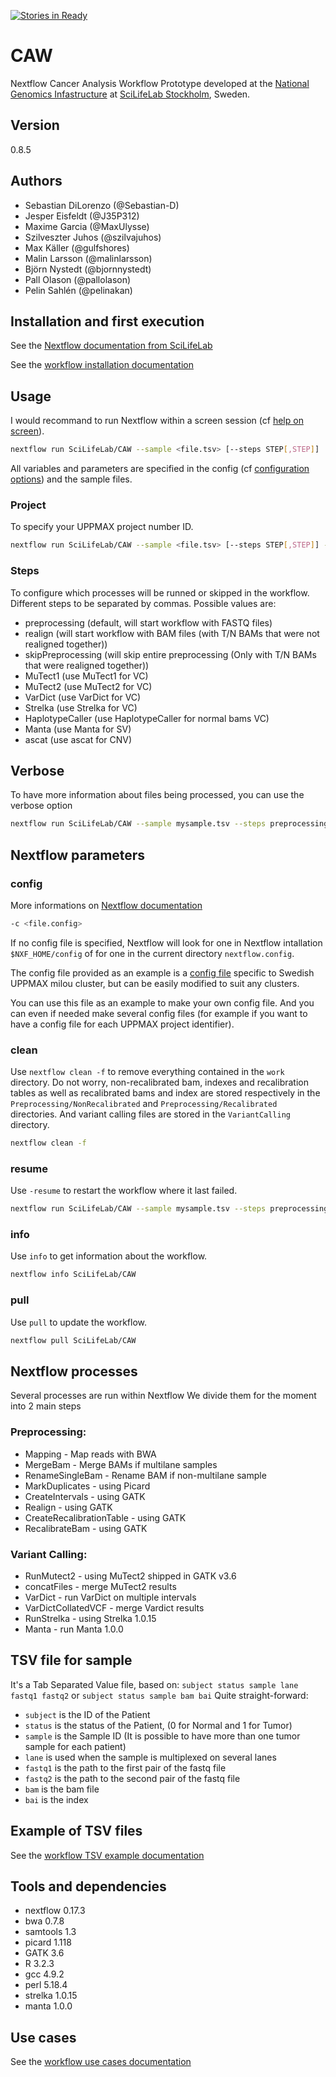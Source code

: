 [![Stories in Ready](https://badge.waffle.io/SciLifeLab/CAW.png?label=ready&title=Ready)](https://waffle.io/SciLifeLab/CAW)

# CAW
Nextflow Cancer Analysis Workflow Prototype developed at the [National Genomics Infastructure](https://ngisweden.scilifelab.se/)
at [SciLifeLab Stockholm](https://www.scilifelab.se/platforms/ngi/), Sweden.

## Version
0.8.5

## Authors
- Sebastian DiLorenzo (@Sebastian-D)
- Jesper Eisfeldt (@J35P312)
- Maxime Garcia (@MaxUlysse)
- Szilveszter Juhos (@szilvajuhos)
- Max Käller (@gulfshores)
- Malin Larsson (@malinlarsson)
- Björn Nystedt (@bjornnystedt)
- Pall Olason (@pallolason)
- Pelin Sahlén (@pelinakan)

## Installation and first execution
See the [Nextflow documentation from SciLifeLab](https://github.com/SciLifeLab/NGI-NextflowDocs/README.md)

See the [workflow installation documentation](doc/UPPMAX.md)

## Usage
I would recommand to run Nextflow within a screen session (cf [help on screen](https://www.howtoforge.com/linux_screen)).
```bash
nextflow run SciLifeLab/CAW --sample <file.tsv> [--steps STEP[,STEP]]
```
All variables and parameters are specified in the config (cf [configuration options](#config)) and the sample files.

### Project
To specify your UPPMAX project number ID. 
```bash
nextflow run SciLifeLab/CAW --sample <file.tsv> [--steps STEP[,STEP]] --project <UPPMAX_Project>
```

### Steps
To configure which processes will be runned or skipped in the workflow. Different steps to be separated by commas.
Possible values are:
- preprocessing (default, will start workflow with FASTQ files)
- realign (will start workflow with BAM files (with T/N BAMs that were not realigned together))
- skipPreprocessing (will skip entire preprocessing (Only with T/N BAMs that were realigned together))
- MuTect1 (use MuTect1 for VC)
- MuTect2 (use MuTect2 for VC)
- VarDict (use VarDict for VC)
- Strelka (use Strelka for VC)
- HaplotypeCaller (use HaplotypeCaller for normal bams VC)
- Manta (use Manta for SV)
- ascat (use ascat for CNV)

## Verbose
To have more information about files being processed, you can use the verbose option
```bash
nextflow run SciLifeLab/CAW --sample mysample.tsv --steps preprocessing --verbose
```

## Nextflow parameters
### config
More informations on [Nextflow documentation](https://www.nextflow.io/docs/latest/basic.html#configuration-options)
```bash
-c <file.config>
```
If no config file is specified, Nextflow will look for one in Nextflow intallation `$NXF_HOME/config` of for one in the current directory `nextflow.config`.

The config file provided as an example is a [config file](https://raw.githubusercontent.com/SciLifeLab/CAW/master/config/milou.config) specific to Swedish UPPMAX milou cluster, but can be easily modified to suit any clusters.

You can use this file as an example to make your own config file. And you can even if needed make several config files (for example if you want to have a config file for each UPPMAX project identifier).

### clean
Use `nextflow clean -f` to remove everything contained in the `work` directory. Do not worry, non-recalibrated bam, indexes and recalibration tables as well as recalibrated bams and index are stored respectively in the `Preprocessing/NonRecalibrated` and `Preprocessing/Recalibrated` directories. And variant calling files are stored in the `VariantCalling` directory.
```bash
nextflow clean -f
```

### resume
Use `-resume` to restart the workflow where it last failed.
```bash
nextflow run SciLifeLab/CAW --sample mysample.tsv --steps preprocessing -resume
```

### info
Use `info` to get information about the workflow.
```bash
nextflow info SciLifeLab/CAW
```

### pull
Use `pull` to update the workflow.
```bash
nextflow pull SciLifeLab/CAW
```

## Nextflow processes
Several processes are run within Nextflow
We divide them for the moment into 2 main steps

### Preprocessing:
- Mapping - Map reads with BWA
- MergeBam - Merge BAMs if multilane samples
- RenameSingleBam - Rename BAM if non-multilane sample
- MarkDuplicates - using Picard
- CreateIntervals - using GATK
- Realign - using GATK
- CreateRecalibrationTable - using GATK
- RecalibrateBam - using GATK

### Variant Calling:
- RunMutect2 - using MuTect2 shipped in GATK v3.6
- concatFiles - merge MuTect2 results
- VarDict - run VarDict on multiple intervals
- VarDictCollatedVCF - merge Vardict results
- RunStrelka - using Strelka 1.0.15
- Manta - run Manta 1.0.0

## TSV file for sample
It's a Tab Separated Value file, based on: `subject status sample lane fastq1 fastq2` or `subject status sample bam bai`
Quite straight-forward:
- `subject` is the ID of the Patient
- `status` is the status of the Patient, (0 for Normal and 1 for Tumor)
- `sample` is the Sample ID (It is possible to have more than one tumor sample for each patient)
- `lane` is used when the sample is multiplexed on several lanes
- `fastq1` is the path to the first pair of the fastq file
- `fastq2` is the path to the second pair of the fastq file
- `bam` is the bam file
- `bai` is the index

## Example of TSV files
See the [workflow TSV example documentation](doc/EXAMPLE.md)

## Tools and dependencies
- nextflow 0.17.3
- bwa 0.7.8
- samtools 1.3
- picard 1.118
- GATK 3.6
- R 3.2.3
- gcc 4.9.2
- perl 5.18.4
- strelka 1.0.15
- manta 1.0.0

## Use cases
See the [workflow use cases documentation](doc/USE_CASES.md)
